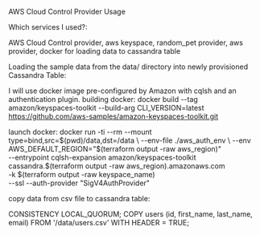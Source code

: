 AWS Cloud Control Provider Usage

Which services I used?:

AWS Cloud Control provider, aws keyspace, random_pet provider, aws provider, docker for loading data to cassandra table

Loading the sample data from the data/ directory into newly provisioned Cassandra Table:

I will use docker image pre-configured by Amazon with cqlsh and an authentication plugin.
building docker:
docker build --tag amazon/keyspaces-toolkit --build-arg CLI_VERSION=latest \
         https://github.com/aws-samples/amazon-keyspaces-toolkit.git

launch docker:
docker run -ti --rm --mount type=bind,src=$(pwd)/data,dst=/data \
         --env-file ./aws_auth_env \
         --env AWS_DEFAULT_REGION="$(terraform output -raw aws_region)" \
         --entrypoint cqlsh-expansion amazon/keyspaces-toolkit \
                      cassandra.$(terraform output -raw aws_region).amazonaws.com \
                      -k $(terraform output -raw keyspace_name) \
                      --ssl --auth-provider "SigV4AuthProvider"

copy data from csv file to cassandra table:

CONSISTENCY LOCAL_QUORUM; COPY users (id, first_name, last_name, email) FROM '/data/users.csv' WITH HEADER = TRUE;


